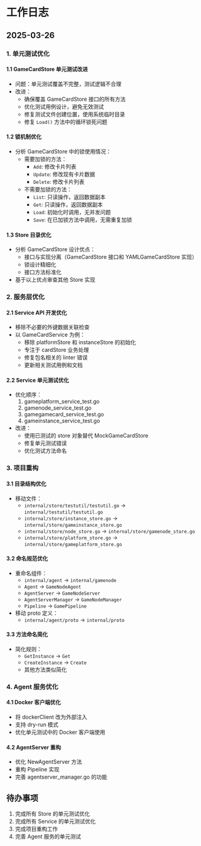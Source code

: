 # 工作日志

## 2025-03-26

### 1. 单元测试优化

#### 1.1 GameCardStore 单元测试改进

- 问题：单元测试覆盖不完整，测试逻辑不合理
- 改进：
  - 确保覆盖 GameCardStore 接口的所有方法
  - 优化测试用例设计，避免无效测试
  - 修复测试文件创建位置，使用系统临时目录
  - 修复 `Load()` 方法中的循环锁死问题

#### 1.2 锁机制优化

- 分析 GameCardStore 中的锁使用情况：
  - 需要加锁的方法：
    - `Add`: 修改卡片列表
    - `Update`: 修改现有卡片数据
    - `Delete`: 修改卡片列表
  - 不需要加锁的方法：
    - `List`: 只读操作，返回数据副本
    - `Get`: 只读操作，返回数据副本
    - `Load`: 初始化时调用，无并发问题
    - `Save`: 在已加锁方法中调用，无需重复加锁

#### 1.3 Store 目录优化

- 分析 GameCardStore 设计优点：
  - 接口与实现分离（GameCardStore 接口和 YAMLGameCardStore 实现）
  - 锁设计精细化
  - 接口方法标准化
- 基于以上优点审查其他 Store 实现

### 2. 服务层优化

#### 2.1 Service API 开发优化

- 移除不必要的外键数据关联检查
- 以 GameCardService 为例：
  - 移除 platformStore 和 instanceStore 的初始化
  - 专注于 cardStore 业务处理
  - 修复包名相关的 linter 错误
  - 更新相关测试用例和文档

#### 2.2 Service 单元测试优化

- 优化顺序：
  1. gameplatform_service_test.go
  2. gamenode_service_test.go
  3. gamegamecard_service_test.go
  4. gameinstance_service_test.go
- 改进：
  - 使用已测试的 store 对象替代 MockGameCardStore
  - 修复单元测试错误
  - 优化测试方法命名

### 3. 项目重构

#### 3.1 目录结构优化

- 移动文件：
  - `internal/store/testutil/testutil.go` → `internal/testutil/testutil.go`
  - `internal/store/instance_store.go` → `internal/store/gameinstance_store.go`
  - `internal/store/node_store.go` → `internal/store/gamenode_store.go`
  - `internal/store/platform_store.go` → `internal/store/gameplatform_store.go`

#### 3.2 命名规范优化

- 重命名组件：
  - `internal/agent` → `internal/gamenode`
  - `Agent` → `GameNodeAgent`
  - `AgentServer` → `GameNodeServer`
  - `AgentServerManager` → `GameNodeManager`
  - `Pipeline` → `GamePipeline`
- 移动 proto 定义：
  - `internal/agent/proto` → `internal/proto`

#### 3.3 方法命名简化

- 简化规则：
  - `GetInstance` → `Get`
  - `CreateInstance` → `Create`
  - 其他方法类似简化

### 4. Agent 服务优化

#### 4.1 Docker 客户端优化

- 将 dockerClient 改为外部注入
- 支持 dry-run 模式
- 优化单元测试中的 Docker 客户端使用

#### 4.2 AgentServer 重构

- 优化 NewAgentServer 方法
- 重构 Pipeline 实现
- 完善 agentserver_manager.go 的功能

## 待办事项

1. 完成所有 Store 的单元测试优化
2. 完成所有 Service 的单元测试优化
3. 完成项目重构工作
4. 完善 Agent 服务的单元测试
